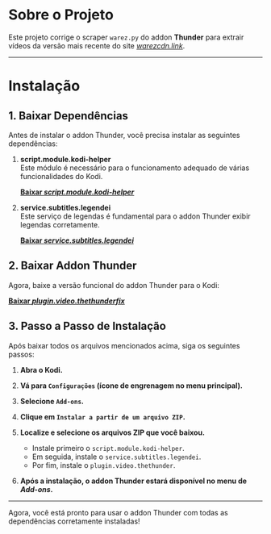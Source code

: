 # **Sobre o Projeto**

Este projeto corrige o scraper `warez.py` do addon **Thunder** para extrair vídeos da versão mais recente do site *[warezcdn.link](https://warezcdn.link)*.

-----

# **Instalação**

## 1. **Baixar Dependências**

Antes de instalar o addon Thunder, você precisa instalar as seguintes dependências:

1. **script.module.kodi-helper**  
   Este módulo é necessário para o funcionamento adequado de várias funcionalidades do Kodi.

   [**Baixar *script.module.kodi-helper***](https://github.com/icarok99/OneRepo/raw/refs/heads/master/matrix/script.module.kodi-helper/script.module.kodi-helper-0.0.4.zip)

2. **service.subtitles.legendei**  
   Este serviço de legendas é fundamental para o addon Thunder exibir legendas corretamente.

   [**Baixar *service.subtitles.legendei***](https://github.com/icarok99/OneRepo/raw/refs/heads/master/matrix/service.subtitles.legendei/service.subtitles.legendei-0.0.3.zip)

## 2. **Baixar Addon Thunder**

Agora, baixe a versão funcional do addon Thunder para o Kodi:

[**Baixar *plugin.video.thethunderfix***](https://github.com/Huuuuuugo/plugin.video.thethunderfix/releases/download/v1.0/plugin.video.thethunderfix-1.0.zip)

## 3. **Passo a Passo de Instalação**

Após baixar todos os arquivos mencionados acima, siga os seguintes passos:
1. **Abra o Kodi.**
2. **Vá para `Configurações` (ícone de engrenagem no menu principal).**
3. **Selecione `Add-ons`.**
4. **Clique em `Instalar a partir de um arquivo ZIP`.**
5. **Localize e selecione os arquivos ZIP que você baixou.**

    - Instale primeiro o `script.module.kodi-helper`.
    - Em seguida, instale o `service.subtitles.legendei`.
    - Por fim, instale o `plugin.video.thethunder`.

6. **Após a instalação, o addon Thunder estará disponível no menu de *Add-ons*.**

-----
Agora, você está pronto para usar o addon Thunder com todas as dependências corretamente instaladas! 

